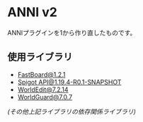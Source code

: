 # ANNI v2
ANNIプラグインを1から作り直したものです。

## 使用ライブラリ
* [FastBoard@1.2.1](https://github.com/MrMicky-FR/FastBoard)
* [Spigot API@1.19.4-R0.1-SNAPSHOT](https://www.spigotmc.org/threads/spigot-bungeecord-1-19-4.596508/)
* [WorldEdit@7.2.14](https://github.com/EngineHub/WorldEdit)
* [WorldGuard@7.0.7](https://github.com/EngineHub/WorldGuard)

*(その他上記ライブラリの依存関係ライブラリ)*